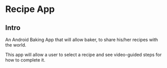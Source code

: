 # Recipe App

## Intro
An Android Baking App that will allow baker, to share his/her recipes with the world. 

This app will allow a user to select a recipe and see video-guided steps for how to complete it.
 

